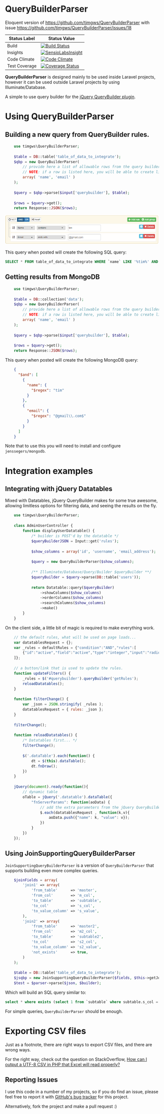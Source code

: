 # QueryBuilderParser

Eloquent version of https://github.com/timgws/QueryBuilderParser with issue https://github.com/timgws/QueryBuilderParser/issues/18

Status Label  | Status Value
--------------|-------------
Build | [![Build Status](https://travis-ci.org/timgws/QueryBuilderParser.svg?branch=master)](https://travis-ci.org/timgws/QueryBuilderParser)
Insights | [![SensioLabsInsight](https://insight.sensiolabs.com/projects/70403e01-ad39-4117-bdef-d0c09c382555/mini.png?branch=master)](https://insight.sensiolabs.com/projects/70403e01-ad39-4117-bdef-d0c09c382555)
Code Climate | [![Code Climate](https://codeclimate.com/github/timgws/QueryBuilderParser/badges/gpa.svg)](https://codeclimate.com/github/timgws/QueryBuilderParser)
Test Coverage | [![Coverage Status](https://coveralls.io/repos/github/timgws/QueryBuilderParser/badge.svg?branch=master)](https://coveralls.io/github/timgws/QueryBuilderParser?branch=master)

**QueryBuilderParser** is designed mainly to be used inside Laravel projects, however it can be used outside Laravel
projects by using Illuminate/Database.

A simple to use query builder for the [jQuery QueryBuilder plugin](http://querybuilder.js.org/demo.html#plugins).

# Using QueryBuilderParser

## Building a new query from QueryBuilder rules.

```php
    use timgws\QueryBuilderParser;

    $table = DB::table('table_of_data_to_integrate');
    $qbp = new QueryBuilderParser(
        // provide here a list of allowable rows from the query builder.
        // NOTE: if a row is listed here, you will be able to create limits on that row from QBP.
        array( 'name', 'email' )
    );

    $query = $qbp->parse($input['querybuilder'], $table);

    $rows = $query->get();
    return Response::JSON($rows);
```

![jQuery QueryBuilder](/querybuilder.png?raw=true "jQuery QueryBuilder")

This query when posted will create the following SQL query:

```sql
SELECT * FROM table_of_data_to_integrate WHERE `name` LIKE '%tim%' AND `email` LIKE '%@gmail.com'
```

## Getting results from MongoDB
```php
    use timgws\QueryBuilderParser;

    $table = DB::collection('data');
    $qbp = new QueryBuilderParser(
        // provide here a list of allowable rows from the query builder.
        // NOTE: if a row is listed here, you will be able to create limits on that row from QBP.
        array( 'name', 'email' )
    );

    $query = $qbp->parse($input['querybuilder'], $table);

    $rows = $query->get();
    return Response::JSON($rows);
```

This query when posted will create the following MongoDB query:

```json
    {
      "$and": [
        {
          "name": {
            "$regex": "tim"
          }
        },
        {
          "email": {
            "$regex": "@gmail\\.com$"
          }
        }
      ]
    }
```

Note that to use this you will need to install and configure `jenssegers/mongodb`.

# Integration examples

## Integrating with jQuery Datatables

Mixed with Datatables, jQuery QueryBuilder makes for some true awesome, allowing limitless options
for filtering data, and seeing the results on the fly.

```php
    use timgws\QueryBuilderParser;
    
    class AdminUserController {
        function displayUserDatatable() {
            /* builder is POST'd by the datatable */
            $queryBuilderJSON = Input::get('rules');
            
            $show_columns = array('id', 'username', 'email_address');
            
            $query = new QueryBuilderParser($show_columns);
            
            /** Illuminate/Database/Query/Builder $queryBuilder **/
            $queryBuilder = $query->parse(DB::table('users'));
            
            return Datatable::query($queryBuilder)
                ->showColumns($show_columns)
                ->orderColumns($show_columns)
                ->searchColumns($show_columns)
                ->make()
        }
    }
```

On the client side, a little bit of magic is required to make everything work.

```js
    // the default rules, what will be used on page loads...
    var datatablesRequest = {};
    var _rules = defaultRules = {"condition":"AND","rules":[
        {"id":"active","field":"active","type":"integer","input":"radio","operator":"equal","value":"1"}
    ]};

    // a button/link that is used to update the rules.
    function updateFilters() {
        _rules = $('#querybuilder').queryBuilder('getRules');
        reloadDatatables();
    }

    function filterChange() {
        var _json = JSON.stringify( _rules );
        datatablesRequest = { rules: _json };
    }

    filterChange();

    function reloadDatatables() {
        /* Datatables first... */
        filterChange();

        $('.dataTable').each(function() {
            dt = $(this).dataTable();
            dt.fnDraw();
        })
    }

    jQuery(document).ready(function(){
        // dynamic table
        oTable = jQuery('.datatable').dataTable({
            "fnServerParams": function(aoData) {
                // add the extra parameters from the jQuery QueryBuilder to the Datatable endpoint...
                $.each(datatablesRequest , function(k,v){
                    aoData.push({"name": k, "value": v});
                })
            }
        })
    });
```

## Using JoinSupportingQueryBuilderParser

`JoinSupportingQueryBuilderParser` is a version of `QueryBuilderParser` that supports building even more complex queries.

```php
    $joinFields = array(
        'join1' => array(
            'from_table'      => 'master',
            'from_col'        => 'm_col',
            'to_table'        => 'subtable',
            'to_col'          => 's_col',
            'to_value_column' => 's_value',
        ),
        'join2' => array(
            'from_table'      => 'master2',
            'from_col'        => 'm2_col',
            'to_table'        => 'subtable2',
            'to_col'          => 's2_col',
            'to_value_column' => 's2_value',
            'not_exists'      => true,
        )
    );

    $table = DB::table('table_of_data_to_integrate');
    $jsqbp = new JoinSupportingQueryBuilderParser($fields, $this->getJoinFields());
    $test = $parser->parse($json, $builder);
```

Which will build an SQL query similar to:

```sql
select * where exists (select 1 from `subtable` where subtable.s_col = master.m_col and `s_value` < ?)
```

For simple queries, `QueryBuilderParser` should be enough.

# Exporting CSV files

Just as a footnote, there are right ways to export CSV files, and there are wrong ways.

For the right way, check out the question on StackOverflow,
[How can I output a UTF-8 CSV in PHP that Excel will read properly?](http://stackoverflow.com/a/16766198/2143004)

## Reporting Issues

I use this code in a number of my projects, so if you do find an issue, please feel free to report it with [GitHub's bug tracker](https://github.com/timgws/QueryBuilderParser) for this project.

Alternatively, fork the project and make a pull request :)
